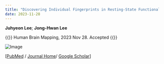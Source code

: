 ```yaml
---
title: "Discovering Individual Fingerprints in Resting-State Functional Connectivity using Deep Neural Networks"
date: 2023-11-28
---
```


**Juhyeon Lee**; **Jong-Hwan Lee**

{{<format bright-green>}}
Human Brain Mapping, 2023 Nov 28. Accepted
{{</format>}}

![Image](//bspl.korea.ac.kr/Board/Lab_News/2023/2023_Lee_and_Lee_HBM.tif)

[[PubMed](https://pubmed.ncbi.nlm.nih.gov/38096866/) /
[Journal Home](https://onlinelibrary.wiley.com/doi/full/10.1002/hbm.26561)/
[Google Scholar](https://scholar.google.com/scholar?hl=en&as_sdt=0%2C22&q=Discovering+Individual+Fingerprints+in+Resting-State+Functional+Connectivity+using+Deep+Neural+Networks&btnG=)]
